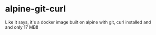 # alpine-git-curl
Like it says, it's a docker image built on alpine with git, curl installed and and only 17 MB!!
